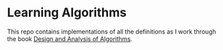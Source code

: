 # Learning Algorithms

This repo contains implementations of all the definitions as I work through the book [Design and Analysis of Algorithms](https://www.amazon.com/Design-Analysis-Algorithms-Computer-Science/dp/0534915728). 


